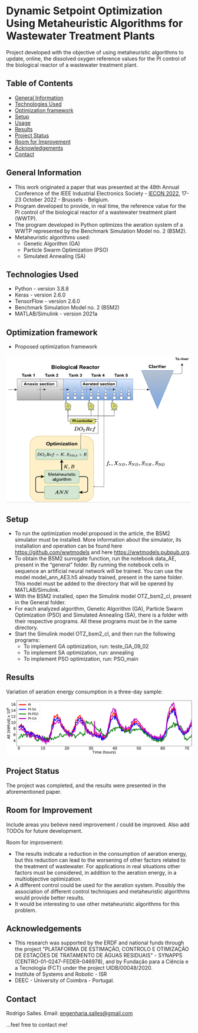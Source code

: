 # Dynamic Setpoint Optimization Using Metaheuristic Algorithms for Wastewater Treatment Plants
Project developed with the objective of using metaheuristic algorithms to update, online, the dissolved oxygen reference values for the PI control of the biological reactor of a wastewater treatment plant.

## Table of Contents
* [General Information](#general-information)
* [Technologies Used](#technologies-used)
* [Optimization framework](#Optimization-framework)
* [Setup](#setup)
* [Usage](#usage)
* [Results](#Results)
* [Project Status](#project-status)
* [Room for Improvement](#room-for-improvement)
* [Acknowledgements](#acknowledgements)
* [Contact](#contact)
<!-- * [License](#license) -->


## General Information
* This work originated a paper that was presented at the 48th Annual Conference of the IEEE Industrial Electronics Society - [IECON 2022](https://iecon2022.org/), 17-23 October 2022 - Brussels - Belgium.
* Program developed to provide, in real time, the reference value for the PI control of the biological reactor of a wastewater treatment plant (WWTP).
* The program developed in Python optimizes the aeration system of a WWTP represented by the Benchmark Simulation Model no. 2 (BSM2).
* Metaheuristic algorithms used:
  * Genetic Algorithm (GA)
  * Particle Swarm Optimization (PSO)
  * Simulated Annealing (SA)

## Technologies Used
- Python - version 3.8.8
- Keras - version 2.6.0
- TensorFlow - version 2.6.0
- Benchmark Simulation Model no. 2 (BSM2)
- MATLAB/Simulink - version 2021a


## Optimization framework
* Proposed optimization framework

<img src="Figures/f3.png" width="500" height="400">


## Setup
* To run the optimization model proposed in the article, the BSM2 simulator must be installed. More information about the simulator, its installation and operation can be found here https://github.com/wwtmodels and here https://wwtmodels.pubpub.org.
* To obtain the BSM2 surrogate function, run the notebook data_AE, present in the “general” folder. By running the notebook cells in sequence an artificial neural network will be trained. You can use the model model_ann_AE3.h5 already trained, present in the same folder. This model must be added to the directory that will be opened by MATLAB/Simulink.
* With the BSM2 installed, open the Simulink model OTZ_bsm2_cl, present in the General folder.
* For each analyzed algorithm, Genetic Algorithm (GA), Particle Swarm Optimization (PSO) and Simulated Annealing (SA), there is a folder with their respective programs. All these programs must be in the same directory.
* Start the Simulink model OTZ_bsm2_cl, and then run the following programs:
   * To implement GA optimization, run: teste_GA_09_02
   * To implement SA optimization, run: annealing
   * To implement PSO optimization, run: PSO_main



## Results
Variation of aeration energy consumption in a three-day sample:

<img src="Figures/f4.png">


## Project Status
The project was completed, and the results were presented in the aforementioned paper.


## Room for Improvement
Include areas you believe need improvement / could be improved. Also add TODOs for future development.

Room for improvement:
- The results indicate a reduction in the consumption of aeration energy, but this reduction can lead to the worsening of other factors related to the treatment of wastewater. For applications in real situations other factors must be considered, in addition to the aeration energy, in a multiobjective optimization.
- A different control could be used for the aeration system. Possibly the association of different control techniques and metaheuristic algorithms would provide better results.
- It would be interesting to use other metaheuristic algorithms for this problem.


## Acknowledgements
* This research was supported by the ERDF and national funds through the project "PLATAFORMA DE ESTIMAÇÃO, CONTROLO E OTIMIZAÇÃO DE ESTAÇÕES DE TRATAMENTO DE ÁGUAS RESIDUAIS" - SYNAPPS (CENTRO-01-0247-FEDER-046978), and by Fundação para a Ciência e a Tecnologia (FCT) under the project UIDB/00048/2020.
* Institute of Systems and Robotic - ISR 
* DEEC - University of Coimbra - Portugal.


## Contact
Rodrigo Salles. Email: engenharia.salles@gmail.com 

...feel free to contact me!



<!-- Optional -->
<!-- ## License -->
<!-- This project is open source and available under the [... License](). -->

<!-- You don't have to include all sections - just the one's relevant to your project -->

